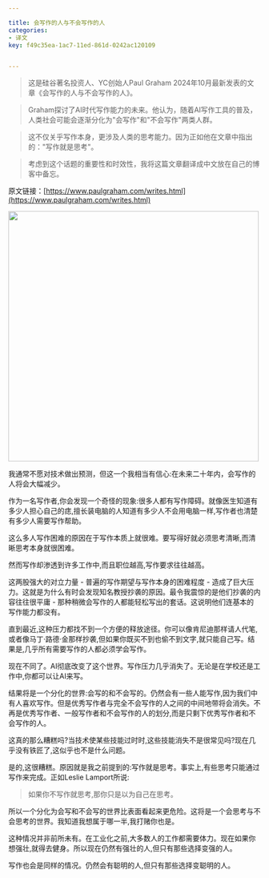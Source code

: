 ```yaml
---

title: 会写作的人与不会写作的人
categories:
- 译文
key: f49c35ea-1ac7-11ed-861d-0242ac120109


---
```


> 这是硅谷著名投资人、YC创始人Paul Graham 2024年10月最新发表的文章《会写作的人与不会写作的人》。

> Graham探讨了AI时代写作能力的未来。他认为，随着AI写作工具的普及，人类社会可能会逐渐分化为"会写作"和"不会写作"两类人群。

> 这不仅关乎写作本身，更涉及人类的思考能力。因为正如他在文章中指出的："写作就是思考"。

> 考虑到这个话题的重要性和时效性，我将这篇文章翻译成中文放在自己的博客中备忘。

原文链接：[https://www.paulgraham.com/writes.html](https://www.paulgraham.com/writes.html)

<img src="https://images.animesdata.com/news/2024/10/28/2024102901.jpg" width="500" />

我通常不愿对技术做出预测，但这一个我相当有信心:在未来二十年内，会写作的人将会大幅减少。

作为一名写作者,你会发现一个奇怪的现象:很多人都有写作障碍。就像医生知道有多少人担心自己的痣,擅长装电脑的人知道有多少人不会用电脑一样,写作者也清楚有多少人需要写作帮助。
 
这么多人写作困难的原因在于写作本质上就很难。要写得好就必须思考清晰,而清晰思考本身就很困难。

然而写作却渗透到许多工作中,而且职位越高,写作要求往往越高。

这两股强大的对立力量 - 普遍的写作期望与写作本身的困难程度 - 造成了巨大压力。这就是为什么有时会发现知名教授抄袭的原因。最令我震惊的是他们抄袭的内容往往很平庸 - 那种稍微会写作的人都能轻松写出的套话。这说明他们连基本的写作能力都没有。

直到最近,这种压力都找不到一个方便的释放途径。你可以像肯尼迪那样请人代笔,或者像马丁·路德·金那样抄袭,但如果你既买不到也偷不到文字,就只能自己写。结果是,几乎所有需要写作的人都必须学会写作。

现在不同了。AI彻底改变了这个世界。写作压力几乎消失了。无论是在学校还是工作中,你都可以让AI来写。

结果将是一个分化的世界:会写的和不会写的。仍然会有一些人能写作,因为我们中有人喜欢写作。但是优秀写作者与完全不会写作的人之间的中间地带将会消失。不再是优秀写作者、一般写作者和不会写作的人的划分,而是只剩下优秀写作者和不会写作的人。

这真的那么糟糕吗?当技术使某些技能过时时,这些技能消失不是很常见吗?现在几乎没有铁匠了,这似乎也不是什么问题。

是的,这很糟糕。原因就是我之前提到的:写作就是思考。事实上,有些思考只能通过写作来完成。正如Leslie Lamport所说:

> 如果你不写作就思考,那你只是以为自己在思考。

所以一个分化为会写和不会写的世界比表面看起来更危险。这将是一个会思考与不会思考的世界。我知道我想属于哪一半,我打赌你也是。

这种情况并非前所未有。在工业化之前,大多数人的工作都需要体力。现在如果你想强壮,就得去健身。所以现在仍然有强壮的人,但只有那些选择变强的人。

写作也会是同样的情况。仍然会有聪明的人,但只有那些选择变聪明的人。

